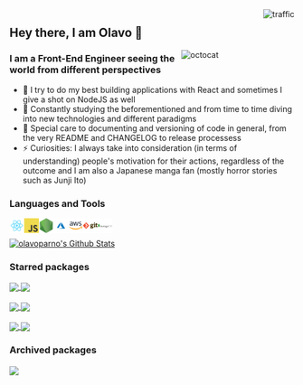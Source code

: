 <img align="right" alt="traffic" src="https://pv-badge.herokuapp.com/total.svg?repo_id=olavoparno-olavoparno"/>

## Hey there, I am Olavo 👋

<img align="right" width="200" alt="octocat" src="https://github.com/olavoparno/olavoparno/raw/master/octocat.png" />

### I am a Front-End Engineer seeing the world from different perspectives

- 🔭 I try to do my best building applications with React and sometimes I give a shot on NodeJS as well
- 🌱 Constantly studying the beforementioned and from time to time diving into new technologies and different paradigms
- 📝 Special care to documenting and versioning of code in general, from the very README and CHANGELOG to release processess
- ⚡ Curiosities: I always take into consideration (in terms of understanding) people's motivation for their actions, regardless of the outcome and I am also a Japanese manga fan (mostly horror stories such as Junji Ito)

### Languages and Tools
<img align="left" alt="react" width="26px" src="https://raw.githubusercontent.com/github/explore/80688e429a7d4ef2fca1e82350fe8e3517d3494d/topics/react/react.png"/>
<img align="left" alt="javascript" width="26px" src="https://raw.githubusercontent.com/github/explore/80688e429a7d4ef2fca1e82350fe8e3517d3494d/topics/javascript/javascript.png" />
<img align="left" alt="nodejs" width="26px" src="https://raw.githubusercontent.com/github/explore/80688e429a7d4ef2fca1e82350fe8e3517d3494d/topics/nodejs/nodejs.png" /><img align="left" alt="azure" width="26px" src="https://raw.githubusercontent.com/github/explore/80688e429a7d4ef2fca1e82350fe8e3517d3494d/topics/azure/azure.png" /><img align="left" alt="aws" width="26px" src="https://raw.githubusercontent.com/github/explore/80688e429a7d4ef2fca1e82350fe8e3517d3494d/topics/aws/aws.png" />
<img align="left" alt="git" width="26px" src="https://raw.githubusercontent.com/github/explore/80688e429a7d4ef2fca1e82350fe8e3517d3494d/topics/git/git.png" /><img align="left" alt="mongo" width="26px" src="https://raw.githubusercontent.com/github/explore/80688e429a7d4ef2fca1e82350fe8e3517d3494d/topics/mongodb/mongodb.png" />

<br />
<br />

<a href="https://github-readme-stats.vercel.app/api?username=olavoparno&show_icons=true&hide_border=true&count_private=true&theme=slateorange">
  <img align="center" alt="olavoparno's Github Stats" src="https://github-readme-stats.vercel.app/api?username=olavoparno&show_icons=true&hide_border=true&count_private=true&theme=slateorange" />
</a>

### Starred packages

<a href="https://github.com/olavoparno/istanbul-badges-readme">
  <img align="center" src="https://github-readme-stats.vercel.app/api/pin/?username=olavoparno&repo=istanbul-badges-readme&theme=slateorange" />
</a>
<a href="https://github.com/olavoparno/react-use-downloader">
  <img align="center" src="https://github-readme-stats.vercel.app/api/pin/?username=olavoparno&repo=react-use-downloader&theme=slateorange" />
</a>

<br />
<br />

<a href="https://github.com/olavoparno/react-use-presentation">
  <img align="center" src="https://github-readme-stats.vercel.app/api/pin/?username=olavoparno&repo=react-use-presentation&theme=slateorange" />
</a>
<a href="https://github.com/olavoparno/react-use-hotjar">
  <img align="center" src="https://github-readme-stats.vercel.app/api/pin/?username=olavoparno&repo=react-use-hotjar&theme=slateorange" />
</a>

<br />
<br />

<a href="https://github.com/olavoparno/react-use-scripts">
  <img align="center" src="https://github-readme-stats.vercel.app/api/pin/?username=olavoparno&repo=react-use-scripts&theme=slateorange" />
</a>
<a href="https://github.com/olavoparno/translate-serverless-now">
  <img align="center" src="https://github-readme-stats.vercel.app/api/pin/?username=olavoparno&repo=translate-serverless-now&theme=slateorange" />
</a>

### Archived packages

<a href="https://github.com/olavoparno/jest-badges-readme">
  <img align="center" src="https://github-readme-stats.vercel.app/api/pin/?username=olavoparno&repo=jest-badges-readme&theme=slateorange" />
</a>


